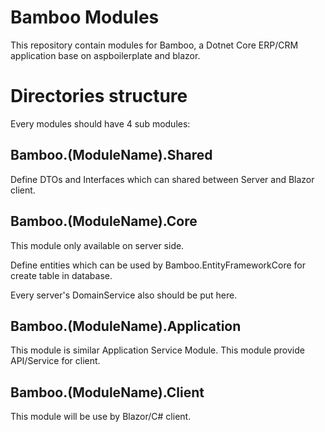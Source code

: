 # Bamboo Modules

This repository contain modules for Bamboo, a Dotnet Core ERP/CRM application base on aspboilerplate and blazor. 

# Directories structure

Every modules should have 4 sub modules:

## Bamboo.(ModuleName).Shared

Define DTOs and Interfaces which can shared between Server and Blazor client.

## Bamboo.(ModuleName).Core

This module only available on server side.

Define entities which can be used by Bamboo.EntityFrameworkCore for create table in database.

Every server's DomainService also should be put here.

## Bamboo.(ModuleName).Application

This module is similar Application Service Module. This module provide API/Service for client.

## Bamboo.(ModuleName).Client

This module will be use by Blazor/C# client.
